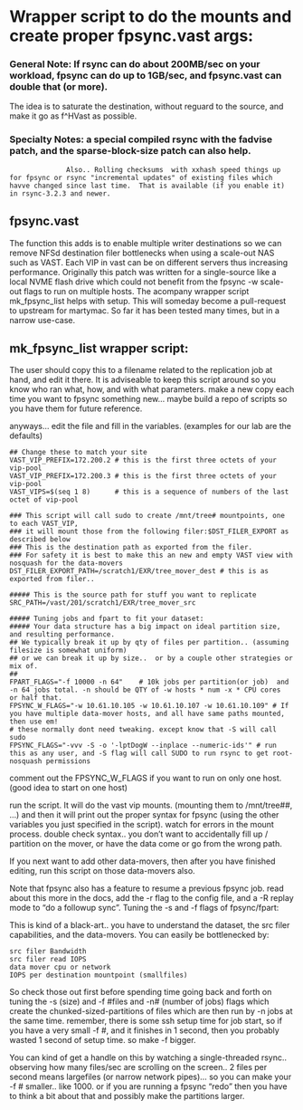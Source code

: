 # Wrapper script to do the mounts and create proper fpsync.vast args:

### General Note:  If rsync can do about 200MB/sec on your workload,  fpsync can do up to 1GB/sec, and fpsync.vast can double that (or more).
The idea is to saturate the destination, without reguard to the source, and make it go as f^HVast as possible. 
### Specialty Notes:  a special compiled rsync with the fadvise patch, and the sparse-block-size patch can also help. 
                  Also.. Rolling checksums  with xxhash speed things up for fpsync or rsync "incremental updates" of existing files which havve changed since last time.  That is available (if you enable it) in rsync-3.2.3 and newer.

## fpsync.vast 
The function this adds is to enable multiple writer destinations so we can remove NFSd destination filer bottlenecks 
when using a scale-out NAS such as VAST. Each VIP in vast can be on different servers thus increasing performance.
Originally this patch was written for a single-source like a local NVME flash drive which could not benefit from 
the fpsync -w  scale-out flags to run on multiple hosts.  The acompany wrapper script mk_fpsync_list helps with setup.
This will someday become a pull-request to upstream for martymac. So far it has been tested many times, but in a narrow use-case.


## mk_fpsync_list  wrapper script:

The user should copy this to a filename related to the replication job at hand, and edit it there. It is adviseable to keep this script around so you know who ran what, how, and with what parameters.  make a new copy each time you want to fpsync something new… maybe build a repo of scripts so you have them for future reference. 

anyways…  edit the file and fill in the variables.  (examples for our lab are the defaults)
```
## Change these to match your site
VAST_VIP_PREFIX=172.200.2 # this is the first three octets of your vip-pool
VAST_VIP_PREFIX=172.200.3 # this is the first three octets of your vip-pool
VAST_VIPS=$(seq 1 8)      # this is a sequence of numbers of the last octet of vip-pool

### This script will call sudo to create /mnt/tree# mountpoints, one to each VAST_VIP,
### it will mount those from the following filer:$DST_FILER_EXPORT as described below
### This is the destination path as exported from the filer.  
### For safety it is best to make this an new and empty VAST view with nosquash for the data-movers
DST_FILER_EXPORT_PATH=/scratch1/EXR/tree_mover_dest # this is as exported from filer..

##### This is the source path for stuff you want to replicate
SRC_PATH=/vast/201/scratch1/EXR/tree_mover_src

##### Tuning jobs and fpart to fit your dataset:
##### Your data structure has a big impact on ideal partition size, and resulting performance.
## We typically break it up by qty of files per partition.. (assuming filesize is somewhat uniform)
## or we can break it up by size..  or by a couple other strategies or mix of.
##
FPART_FLAGS="-f 10000 -n 64"    # 10k jobs per partition(or job)  and -n 64 jobs total. -n should be QTY of -w hosts * num -x * CPU cores  or half that.
FPSYNC_W_FLAGS="-w 10.61.10.105 -w 10.61.10.107 -w 10.61.10.109" # If you have multiple data-mover hosts, and all have same paths mounted, then use em!
# these normally dont need tweaking. except know that -S will call sudo
FPSYNC_FLAGS="-vvv -S -o '-lptDogW --inplace --numeric-ids'" # run this as any user, and -S flag will call SUDO to run rsync to get root-nosquash permissions
```
 

comment out the FPSYNC_W_FLAGS  if you want to run on only one host. (good idea to start on one host)

run the script. It will do the vast vip mounts. (mounting them to /mnt/tree##, …) and then it will print out the proper syntax for fpsync (using the other variables you just specified in the script).   watch for errors in the mount process.  double check syntax.. you don’t want to accidentally fill up / partition on the mover, or have the data come or go from the wrong path.  

If you next want to add other data-movers, then after you have finished editing, run this script on those data-movers also. 

Note that fpsync also has a feature to resume a previous fpsync job. read about this more in the docs, add the -r <jobnum> flag to the config file, and a -R replay mode to “do a followup sync”. 
Tuning the -s and -f flags of fpsync/fpart:

This is kind of a black-art.. you have to understand the dataset, the src filer capabilities,  and the data-movers.  You can easily be bottlenecked by:   

    src filer Bandwidth
    src filer read IOPS
    data mover cpu or network
    IOPS per destination mountpoint (smallfiles)

So check those out first before spending time going back and forth on tuning the -s (size) and -f #files  and -n# (number of jobs) flags which create the chunked-sized-partitions of files which are then run by -n jobs at the same time.  remember, there is some ssh setup time for job start, so if you have a very small -f #,  and it finishes in 1 second, then you probably wasted 1 second of setup time.  so make -f bigger. 

You can kind of get a handle on this by watching a single-threaded rsync.. observing how many files/sec are scrolling on the screen.. 2 files per second means largefiles (or narrow network pipes)… so you can make your -f # smaller.. like 1000.     or if you are running a fpsync “redo”  then you have to think a bit about that and possibly make the partitions larger. 

 
